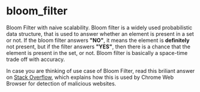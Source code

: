 # bloom_filter 
Bloom Filter with naive scalability. 
Bloom filter is a widely used probabilistic data structure, that is used to answer whether an element is present in a set or not. If the bloom filter answers **"NO"**, it means the element is **definitely** not present, but if the filter answers **"YES"**, then there is a chance that the element is present in the set, or not. Bloom filter is basically a space-time trade off with accuracy.


In case you are thinking of use case of Bloom Filter, read this briliant answer on [Stack Overflow](https://stackoverflow.com/questions/4282375/what-is-the-advantage-to-using-bloom-filters), which explains how this is used by Chrome Web Browser for detection of malicious websites.  

